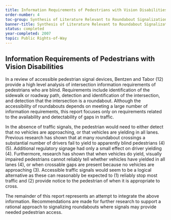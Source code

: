 ```yaml
---
title: Information Requirements of Pedestrians with Vision Disabilities
order-number: 4
toc-group: Synthesis of Literature Relevant to Roundabout Signalization to Provide Pedestrian Access
banner-title: Synthesis of Literature Relevant to Roundabout Signalization to Provide Pedestrian Access
status: completed
year-completed: 2007
topic: Public Rights-of-Way
---
```


## Information Requirements of Pedestrians with Vision Disabilities

In a review of accessible pedestrian signal devices, Bentzen and Tabor (12) provide a high level analysis of intersection information requirements of pedestrians who are blind. Requirements include identification of the sidewalk or roadway path, detection and identification of the intersection, and detection that the intersection is a roundabout. Although the accessibility of roundabouts depends on meeting a large number of information requirements, this report focuses only on requirements related to the availability and detectability of gaps in traffic.

In the absence of traffic signals, the pedestrian would need to either detect that no vehicles are approaching, or that vehicles are yielding in all lanes. Previous research has shown that at many roundabout crossings a substantial number of drivers fail to yield to apparently blind pedestrians (4) (5). Additional regulatory signage had only a small effect on driver yielding (4). Furthermore, research has shown that when vehicles do yield, visually impaired pedestrians cannot reliably tell whether vehicles have yielded in all lanes (4), or when crossable gaps are present because no vehicles are approaching (3). Accessible traffic signals would seem to be a logical alternative as these can reasonably be expected to (1) reliably stop most traffic and (2) provide notice to the pedestrian of when it is appropriate to cross.

The remainder of this report represents an attempt to integrate the above information. Recommendations are made for further research to support a rational approach to signalizing roundabouts where signals may provide needed pedestrian access.
